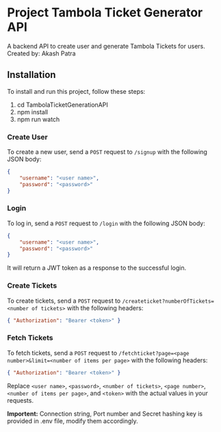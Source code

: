 # Project Tambola Ticket Generator API

A backend API to create user and generate Tambola Tickets for users.
Created by: Akash Patra

## Installation

To install and run this project, follow these steps:

1. cd TambolaTicketGenerationAPI
2. npm install
3. npm run watch

### Create User

To create a new user, send a `POST` request to `/signup` with the following JSON body:

```json
{
    "username": "<user name>",
    "password": "<password>"
}
```

### Login

To log in, send a `POST` request to `/login` with the following JSON body:

```json
{
    "username": "<user name>",
    "password": "<password>"
}
```

It will return a JWT token as a response to the successful login.

### Create Tickets

To create tickets, send a `POST` request to `/createticket?numberOfTickets=<number of tickets>` with the following headers:

```json
{ "Authorization": "Bearer <token>" }
```

### Fetch Tickets

To fetch tickets, send a `POST` request to `/fetchticket?page=<page number>&limit=<number of items per page>` with the following headers:

```json
{ "Authorization": "Bearer <token>" }
```

Replace `<user name>`, `<password>`, `<number of tickets>`, `<page number>`, `<number of items per page>`, and `<token>` with the actual values in your requests.

**Importent:** Connection string, Port number and Secret hashing key is provided in .env file, modify them accordingly.
